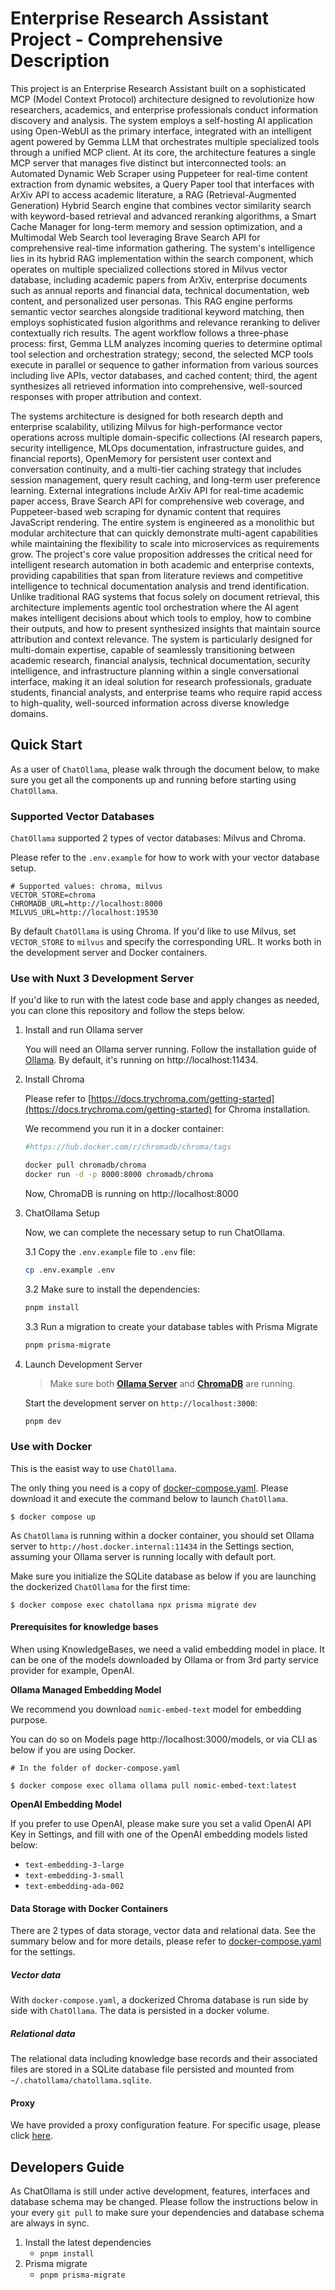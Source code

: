 # Enterprise Research Assistant Project - Comprehensive Description

This project is an Enterprise Research Assistant built on a sophisticated MCP (Model Context Protocol) architecture designed to revolutionize how researchers, academics, and enterprise professionals conduct information discovery and analysis. The system employs a self-hosting AI application using Open-WebUI as the primary interface, integrated with an intelligent agent powered by Gemma LLM that orchestrates multiple specialized tools through a unified MCP client. At its core, the architecture features a single MCP server that manages five distinct but interconnected tools: an Automated Dynamic Web Scraper using Puppeteer for real-time content extraction from dynamic websites, a Query Paper tool that interfaces with ArXiv API to access academic literature, a RAG (Retrieval-Augmented Generation) Hybrid Search engine that combines vector similarity search with keyword-based retrieval and advanced reranking algorithms, a Smart Cache Manager for long-term memory and session optimization, and a Multimodal Web Search tool leveraging Brave Search API for comprehensive real-time information gathering.
The system's intelligence lies in its hybrid RAG implementation within the search component, which operates on multiple specialized collections stored in Milvus vector database, including academic papers from ArXiv, enterprise documents such as annual reports and financial data, technical documentation, web content, and personalized user personas. This RAG engine performs semantic vector searches alongside traditional keyword matching, then employs sophisticated fusion algorithms and relevance reranking to deliver contextually rich results. The agent workflow follows a three-phase process: first, Gemma LLM analyzes incoming queries to determine optimal tool selection and orchestration strategy; second, the selected MCP tools execute in parallel or sequence to gather information from various sources including live APIs, vector databases, and cached content; third, the agent synthesizes all retrieved information into comprehensive, well-sourced responses with proper attribution and context.

The systems architecture is designed for both research depth and enterprise scalability, utilizing Milvus for high-performance vector operations across multiple domain-specific collections (AI research papers, security intelligence, MLOps documentation, infrastructure guides, and financial reports), OpenMemory for persistent user context and conversation continuity, and a multi-tier caching strategy that includes session management, query result caching, and long-term user preference learning. External integrations include ArXiv API for real-time academic paper access, Brave Search API for comprehensive web coverage, and Puppeteer-based web scraping for dynamic content that requires JavaScript rendering. The entire system is engineered as a monolithic but modular architecture that can quickly demonstrate multi-agent capabilities while maintaining the flexibility to scale into microservices as requirements grow.
The project's core value proposition addresses the critical need for intelligent research automation in both academic and enterprise contexts, providing capabilities that span from literature reviews and competitive intelligence to technical documentation analysis and trend identification. Unlike traditional RAG systems that focus solely on document retrieval, this architecture implements agentic tool orchestration where the AI agent makes intelligent decisions about which tools to employ, how to combine their outputs, and how to present synthesized insights that maintain source attribution and context relevance. The system is particularly designed for multi-domain expertise, capable of seamlessly transitioning between academic research, financial analysis, technical documentation, security intelligence, and infrastructure planning within a single conversational interface, making it an ideal solution for research professionals, graduate students, financial analysts, and enterprise teams who require rapid access to high-quality, well-sourced information across diverse knowledge domains.

## Quick Start

As a user of `ChatOllama`, please walk through the document below, to make sure you get all the components up and running before starting using `ChatOllama`.

### Supported Vector Databases

`ChatOllama` supported 2 types of vector databases: Milvus and Chroma.

Please refer to the `.env.example` for how to work with your vector database setup.

```
# Supported values: chroma, milvus
VECTOR_STORE=chroma
CHROMADB_URL=http://localhost:8000
MILVUS_URL=http://localhost:19530
```

By default `ChatOllama` is using Chroma. If you'd like to use Milvus, set `VECTOR_STORE` to `milvus` and specify the corresponding URL. It works both in the development server and Docker containers.

### Use with Nuxt 3 Development Server

If you'd like to run with the latest code base and apply changes as needed, you can clone this repository and follow the steps below.

1. Install and run Ollama server

    You will need an Ollama server running. Follow the installation guide of [Ollama](https://github.com/ollama/ollama). By default, it's running on http://localhost:11434.    

2. Install Chroma

    Please refer to [https://docs.trychroma.com/getting-started](https://docs.trychroma.com/getting-started) for Chroma installation.

    We recommend you run it in a docker container:

    ```bash
    #https://hub.docker.com/r/chromadb/chroma/tags

    docker pull chromadb/chroma
    docker run -d -p 8000:8000 chromadb/chroma
    ```
    Now, ChromaDB is running on http://localhost:8000

3. ChatOllama Setup

    Now, we can complete the necessary setup to run ChatOllama.

    3.1 Copy the `.env.example` file to `.env` file:

    ```bash
    cp .env.example .env
    ```

    3.2 Make sure to install the dependencies:

    ```bash
    pnpm install
    ```

    3.3 Run a migration to create your database tables with Prisma Migrate

    ```bash
    pnpm prisma-migrate
    ```

4. Launch Development Server

    > Make sure both __[Ollama Server](#ollama-server)__ and __[ChromaDB](#install-chromadb-and-startup)__ are running.

    Start the development server on `http://localhost:3000`:

    ```bash
    pnpm dev
    ```

### Use with Docker

This is the easist way to use `ChatOllama`.

The only thing you need is a copy of [docker-compose.yaml](./docker-compose.yaml). Please download it and execute the command below to launch `ChatOllama`.

```shell
$ docker compose up
```

As `ChatOllama` is running within a docker container, you should set Ollama server to `http://host.docker.internal:11434` in the Settings section, assuming your Ollama server is running locally with default port.

Make sure you initialize the SQLite database as below if you are launching the dockerized `ChatOllama` for the first time:

```shell
$ docker compose exec chatollama npx prisma migrate dev
```
#### Prerequisites for knowledge bases
When using KnowledgeBases, we need a valid embedding model in place. It can be one of the models downloaded by Ollama or from 3rd party service provider for example, OpenAI.

**Ollama Managed Embedding Model**

We recommend you download `nomic-embed-text` model for embedding purpose.

You can do so on Models page http://localhost:3000/models, or via CLI as below if you are using Docker.

```shell
# In the folder of docker-compose.yaml

$ docker compose exec ollama ollama pull nomic-embed-text:latest
```

**OpenAI Embedding Model**

If you prefer to use OpenAI, please make sure you set a valid OpenAI API Key in Settings, and fill with one of the OpenAI embedding models listed below:

- `text-embedding-3-large`
- `text-embedding-3-small`
- `text-embedding-ada-002`

#### Data Storage with Docker Containers

There are 2 types of data storage, vector data and relational data. See the summary below and for more details, please refer to [docker-compose.yaml](./docker-compose.yaml) for the settings.

##### Vector data

With `docker-compose.yaml`, a dockerized Chroma database is run side by side with `ChatOllama`. The data is persisted in a docker volume.

##### Relational data

The relational data including knowledge base records and their associated files are stored in a SQLite database file persisted and mounted from `~/.chatollama/chatollama.sqlite`.

#### Proxy

We have provided a proxy configuration feature. For specific usage, please click [here](docs/proxy-usage.md).

## Developers Guide

As ChatOllama is still under active development, features, interfaces and database schema may be changed. Please follow the instructions below in your every `git pull` to make sure your dependencies and database schema are always in sync.

1. Install the latest dependencies
    - `pnpm install`
2. Prisma migrate
    - `pnpm prisma-migrate`

